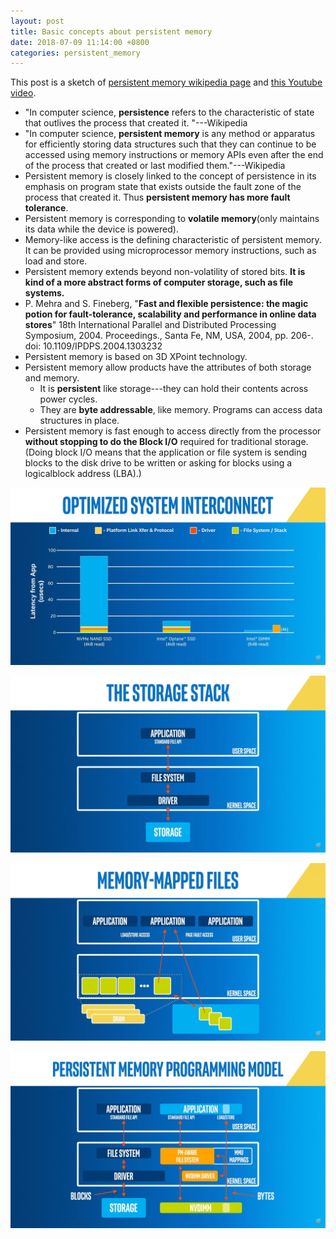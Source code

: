 ```yaml
---
layout: post
title: Basic concepts about persistent memory
date: 2018-07-09 11:14:00 +0800
categories: persistent_memory
---
```


This post is a sketch of [persistent memory wikipedia page](https://en.wikipedia.org/wiki/Persistent_memory) and [this Youtube video](https://www.youtube.com/watch?v=E2KYqdyZcQY&list=PLg-UKERBljNztvB495CD6Ij9wBXh2tRTT).

- "In computer science, **persistence** refers to the characteristic of state that outlives the process that created it. "---Wikipedia
- "In computer science, **persistent memory** is any method or apparatus for efficiently storing data structures such that they can continue to be accessed using memory instructions or memory APIs even after the end of the process that created or last modified them."---Wikipedia
- Persistent memory is closely linked to the concept of persistence in its emphasis on program state that exists outside the fault zone of the process that created it. Thus **persistent memory has more fault tolerance**.
- Persistent memory is corresponding to **volatile memory**(only maintains its data while the device is powered).
- Memory-like access is the defining characteristic of persistent memory. It can be provided using microprocessor memory instructions, such as load and store.
- Persistent memory extends beyond non-volatility of stored bits. **It is kind of a more abstract forms of computer storage, such as file systems.**
- P. Mehra and S. Fineberg, "**Fast and flexible persistence: the magic potion for fault-tolerance, scalability and performance in online data stores**" 18th International Parallel and Distributed Processing Symposium, 2004. Proceedings., Santa Fe, NM, USA, 2004, pp. 206-. doi: 10.1109/IPDPS.2004.1303232
- Persistent memory is based on 3D XPoint technology.
- Persistent memory allow products have the attributes of both storage and memory.
  - It is **persistent** like storage---they can hold their contents across power cycles.
  - They are **byte addressable**, like memory. Programs can access data structures in place.
- Persistent memory is fast enough to access directly from the processor **without stopping to do the Block I/O** required for traditional storage. (Doing block I/O means that the application or file system is sending blocks to the disk drive to be written or asking for blocks using a logicalblock address (LBA).)

![img](\assets\images\screenshot63.png)

![img](\assets\images\screenshot64.png)

![img](\assets\images\screenshot65.png)

![img](\assets\images\screenshot66.png)